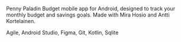 Penny Paladin
Budget mobile app for Android, designed to track your monthly budget and savings goals. Made with Mira Hosio and Antti Kortelainen.

Agile,  Android Studio, Figma, Git, Kotlin, Sqlite
